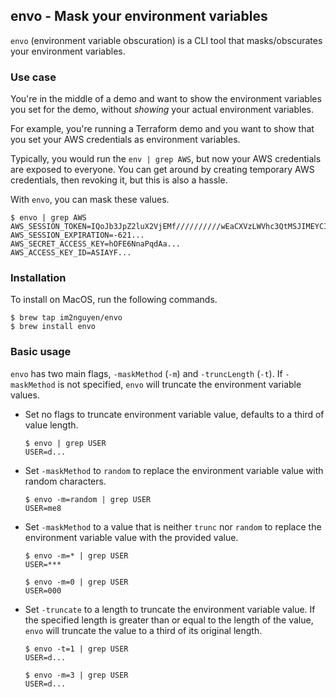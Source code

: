 ## envo - Mask your environment variables

`envo` (environment variable obscuration) is a CLI tool that masks/obscurates your environment variables.

### Use case

You're in the middle of a demo and want to show the environment variables you 
set for the demo, without _showing_ your actual environment variables.

For example, you're running a Terraform demo and you want to show that you set 
your AWS credentials as environment variables.

Typically, you would run the `env | grep AWS`, but now your AWS credentials are 
exposed to everyone. You can get around by creating temporary AWS credentials, 
then revoking it, but this is also a hassle.

With `envo`, you can mask these values.

```
$ envo | grep AWS
AWS_SESSION_TOKEN=IQoJb3JpZ2luX2VjEMf//////////wEaCXVzLWVhc3QtMSJIMEYCIQCmfFtM4rtTmuk5yEBsY5rmy1hmRKp7yH3YRCyum7ACDQIhAIjrHzOpv+byWtSCfjpPoRaajzUS+yn05hDe8BY588RbKu4ECBAQARoMNTYxNjU2OTgwMTU5IgyezRiwDbMoMtHp5yYqywRau7B5fQ2COWvwrB0cQgS9Exy60Gg18sdxiSJwIFSv2lwcmVwV7XAXwUWm58MXkeQh8QDCT+qlk6lWbvOt0LI4bo4GZeqlAKkn95dMefGatI+X3JtcG1gj/mOLAlBtRMReih31sZBxxakbrvC7VcQC8vt+mQ79X+0J6Bftnp7dp4/YjkTl8OXegbQ9b/TJpypw5C9tPO3QCzbH0...
AWS_SESSION_EXPIRATION=-621...
AWS_SECRET_ACCESS_KEY=hOFE6NnaPqdAa...
AWS_ACCESS_KEY_ID=ASIAYF...
```

### Installation

To install on MacOS, run the following commands.

```
$ brew tap im2nguyen/envo
$ brew install envo
```

### Basic usage

`envo` has two main flags, `-maskMethod` (`-m`) and `-truncLength` (`-t`). 
If `-maskMethod` is not specified, `envo` will truncate the environment variable 
values.

- Set no flags to truncate environment variable value, defaults to a third of 
value length.

    ```
    $ envo | grep USER
    USER=d...
    ```

- Set `-maskMethod` to `random` to replace the environment variable value with 
random characters.

    ```
    $ envo -m=random | grep USER
    USER=me8
    ```

- Set `-maskMethod` to a value that is neither `trunc` nor `random` to replace 
the environment variable value with the provided value.

    ```
    $ envo -m=* | grep USER
    USER=***
    ```

    ```
    $ envo -m=0 | grep USER
    USER=000
    ```

- Set `-truncate` to a length to truncate the environment variable value. If the
specified length is greater than or equal to the length of the value, `envo` 
will truncate the value to a third of its original length.

    ```
    $ envo -t=1 | grep USER
    USER=d...
    ```

    ```
    $ envo -m=3 | grep USER
    USER=d...
    ```


